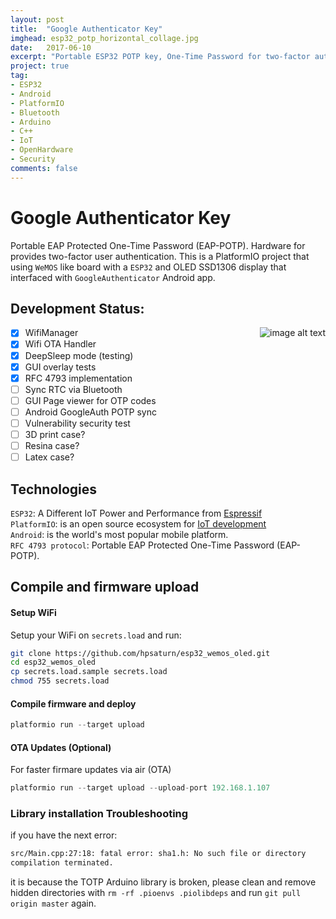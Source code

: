 ```yaml
---
layout: post
title:  "Google Authenticator Key"
imghead: esp32_potp_horizontal_collage.jpg
date:   2017-06-10
excerpt: "Portable ESP32 POTP key, One-Time Password for two-factor authentication."
project: true
tag:
- ESP32
- Android
- PlatformIO
- Bluetooth
- Arduino
- C++
- IoT
- OpenHardware
- Security
comments: false
---
```


# Google Authenticator Key

Portable EAP Protected One-Time Password (EAP-POTP). Hardware for provides two-factor user authentication. This is a
PlatformIO project that using `WeMOS` like board with a `ESP32` and OLED SSD1306 display that interfaced with `GoogleAuthenticator` Android app. 

## Development Status: 

<img src="{{ site.url }}/assets/img/esp32_potp_intro.jpg"
srcset="{{ site.url }}/assets/img/esp32_potp_intro.jpg 100w, {{ site.url }}/assets/img/esp32_potp_intro.jpg 200w"
sizes="2vw"
align="right"
alt="image alt text">

- [X] WifiManager
- [X] Wifi OTA Handler
- [X] DeepSleep mode (testing)
- [X] GUI overlay tests
- [X] RFC 4793 implementation
- [ ] Sync RTC via Bluetooth
- [ ] GUI Page viewer for OTP codes
- [ ] Android GoogleAuth POTP sync
- [ ] Vulnerability security test 
- [ ] 3D print case?
- [ ] Resina case?
- [ ] Latex case?

## Technologies

`ESP32`: A Different IoT Power and Performance from [Espressif](https://www.espressif.com/en/products/hardware/esp32/overview) <br/>
`PlatformIO`: is an open source ecosystem for [IoT development](https://platformio.org/) <br/>
`Android`: is the world's most popular mobile platform. <br/>
`RFC 4793 protocol`: Portable EAP Protected One-Time Password (EAP-POTP).

## Compile and firmware upload

#### Setup WiFi

Setup your WiFi on `secrets.load` and run:

``` bash
git clone https://github.com/hpsaturn/esp32_wemos_oled.git
cd esp32_wemos_oled
cp secrets.load.sample secrets.load
chmod 755 secrets.load
```

#### Compile firmware and deploy

```javascript
platformio run --target upload
``` 

#### OTA Updates (Optional)

For faster firmare updates via air (OTA)

```javascript
platformio run --target upload --upload-port 192.168.1.107
``` 

### Library installation Troubleshooting

if you have the next error:

```bash
src/Main.cpp:27:18: fatal error: sha1.h: No such file or directory
compilation terminated.
```
it is because the TOTP Arduino library is broken, please clean and remove hidden directories with `rm -rf .pioenvs .piolibdeps` and run `git pull origin master` again.

